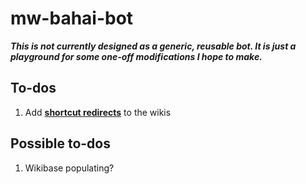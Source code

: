 # mw-bahai-bot

***This is not currently designed as a generic, reusable bot. It is just a
playground for some one-off modifications I hope to make.***

## To-dos

1. Add **[shortcut redirects](https://bahaipedia.org/Shortcuts)** to the wikis

## Possible to-dos

1. Wikibase populating?
